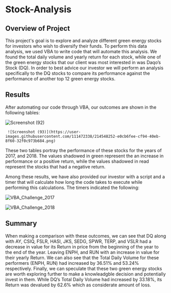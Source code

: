 # Stock-Analysis

## Overview of Project

This project's goal is to explore and analyze different green energy stocks for investors who wish to diversify their funds. To perform this data analysis, we used VBA to write code that will automate this analysis.  We found the total daily volume and yearly return for each stock, while one of the green energy stocks that our client was most interested in was Daqo’s Stock (DQ). In order to best advice our investor we will perform an analysis specifically to the DQ stocks to compare its performance against the performance of another top 12 green energy stocks.

## Results 
After automating our code through VBA, our outcomes are shown in the following tables:

![Screenshot (92)](https://user-images.githubusercontent.com/111472338/214548235-1f6f87da-de5c-4b26-bfe1-d1db5a35c925.png)

     ![Screenshot (93)](https://user-images.githubusercontent.com/111472338/214548252-e0cb6fee-cf94-40eb-8f60-32f0c973b684.png)

These two tables portray the performance of these stocks for the years of 2017, and 2018. The values shadowed in green represent the an increase in performance or a positive return, while the values shadowed in read represent the stocks that had a negative return. 

Among these results, we have also provided our investor with a script and a timer that will calculate how long the code takes to execute while performing this calculations. The timers indicated the following:

![VBA_Challenge_2017](https://user-images.githubusercontent.com/111472338/214548318-0c1f4c0f-cdf8-4540-847b-a23aa42352e1.png)

![VBA_Challenge_2018](https://user-images.githubusercontent.com/111472338/214548335-167dfb4f-55a4-4838-84e1-ddd9d88e5002.png)

## Summary

When making a comparison with these outcomes, we can see that DQ along with AY, CSIQ, FSLR, HASI, JKS, SEDG, SPWR, TERP, and VSLR had a decrease in value for its Return in price from the beginning of the year to the end of the year. Leaving ENPH, and RUN with an increase in value for their yearly Return. We can also see that the Total Daily Volume for these performers (ENPH, RUN) had increased by 36.51% and 53.24% respectively. Finally, we can speculate that these two green energy stocks are worth exploring further to make a knowleadgble decision and potentially invest in them. While DQ’s Total Daily Volume had increased by 33.18%, its Return was devalued by 62.6% which as considerate amount of loss. 

